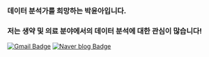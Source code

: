 
### 데이터 분석가를 희망하는 박윤아입니다. 
### 저는 생약 및 의료 분야에서의 데이터 분석에 대한 관심이 많습니다! 


[![Gmail Badge](https://img.shields.io/badge/Gmail-d14836?style=flat-square&logo=Gmail&logoColor=white&link=mailto:pyi3316@gmail.com)](mailto:pyi3316@gmail.com)
[![Naver blog Badge](https://img.shields.io/badge/-Naver%20blog-brightgreen?style=flat-square&logo=Naver&logoColor=white&link=https://blog.naver.com/pyi3316)]( https://blog.naver.com/pyi3316)



